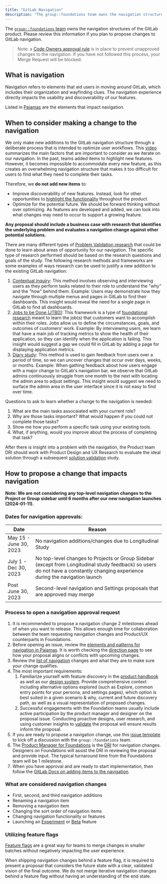 ```yaml
---
title: "GitLab Navigation"
description: "The group::foundations team owns the navigation structures of the GitLab product. Please review this information if you plan to propose changes to GitLab navigation."
---
```


The [`group::foundations` team](/handbook/product/categories/#foundations-group) owns the navigation structures of the GitLab product. Please review this information if you plan to propose changes to GitLab navigation.

> Note: a [Code Owners approval rule](https://docs.gitlab.com/ee/user/project/codeowners/) is in place to prevent unapproved changes to the navigation. If you have not followed this process, your Merge Request will be blocked.

## What is navigation

Navigation refers to elements that aid users in moving around GitLab, which includes their organization and wayfinding clues. The navigation experience directly impacts the usability and discoverability of our features.

Listed in [Pajamas](https://design.gitlab.com/patterns/navigation) are the elements that impact navigation.

## When to consider making a change to the navigation

We only make new additions to the GitLab navigation structure through a deliberate process that is intended to optimize user workflows. This [video](https://www.nngroup.com/videos/number-items-navigation-menu/) summarizes the main factors that are important to consider as we iterate on our navigation. In the past, teams added items to highlight new features. However, it becomes impossible to accommodate every new feature, as this creates an overwhelming navigation structure that makes it too difficult for users to find what they need to complete their tasks.

Therefore, we **do not add new items** to:

- Improve discoverability of new features. Instead, look for other opportunities to [highlight the functionality](https://design.gitlab.com/usability/feature-discovery) throughout the product.
- Optimize for the potential future. We should be forward thinking without over optimizing. As features are developed and added, we can look into what changes may need to occur to support a growing feature.

**Any proposal should include a business case with research that identifies the underlying problem and evaluates a navigation change against other potential solutions.**

There are many different types of [Problem Validation research](/handbook/product/ux/ux-research/problem-validation-and-methods/) that could be done to learn about areas of opportunity for our navigation. The specific type of research performed should be based on the research questions and goals of the study. The following research methods and frameworks are some examples of ways research can be used to justify a new addition to the existing GitLab navigation:
1. [Contextual inquiry](https://www.nngroup.com/articles/contextual-inquiry/): This method involves observing and interviewing users as they perform tasks related to their role to understand the "why" and the "how" behind them. Example: Users may demonstrate how they navigate through multiple menus and pages in GitLab to find their dashboards. This insight would reveal the need for a single page in GitLab to find all dashboards.
1. [Jobs to be Done (JTBD)](/handbook/product/ux/jobs-to-be-done/): This framework is a type of [foundational research](/handbook/product/ux/ux-research/foundational-research/) meant to learn the job(s) that customers want to accomplish within their roles. Jobs allow us to define the circumstances, goals, and outcomes of customers' work. Example: By interviewing users, we learn that have a main job of tracking metrics to show the health of their application, so they can identify when the application is failing. This insight would suggest a gap we could fill in GitLab by adding a page for displaying application metrics.
1. [Diary study](/handbook/product/ux/ux-research/diary-studies/): This method is used to gain feedback from users over a period of time, so we can uncover changes that occur over days, weeks, or months. Example: When gathing feedback about how users engage with a major change to GitLab's navigation bar, we observe that GitLab admins continuously struggle from one month to the next with locating the admin area to adjust settings. This insight would suggest we need to surface the admin area in the user interface since it is not easy to find over time.

Questions to ask to learn whether a change to the navigation is needed:

1. What are the main tasks assocaiated with your current role?
1. Why are those tasks important? What would happen if you could not complete those tasks?
1. Show me how you perform a specific task using your existing tools.
1. What, if anything, would you improve about the process of completing that task?

After there is insight into a problem with the navigation, the Product team DRI should work with Product Design and UX Research to evaluate the ideal solution through a subsequent [solution validation](/handbook/product/ux/ux-research/evaluating-navigation/#our-approach-to-evaluating-navigation-changes) study.

## How to propose a change that impacts navigation

**Note: We are not considering any top-level navigation changes to the Project or Group sidebar until 6 months after our new navigation launches (2024-01-11).**

### Dates for navigation approvals:

| Date  | Reason |
| ----- | ------ |
| May 15 - June 30, 2023 | No navigation additions/changes due to Longitudinal Study |
| July 1 - Dec 30, 2023 | No top-level changes to Projects or Group Sidebar (except from Longitudinal study feedback) so users do not have a constantly changing experience during the navigation launch |
| Post June 30, 2023 | Second-level navigation and Settings proposals that are approved may merge |

### Process to open a navigation approval request

1. It is recommended to propose a navigation change 2 milestones ahead of when you want to release. This allows enough time for collaboration between the team requesting navigation changes and Product/UX counterparts in Foundations.
1. Before opening an issue, review the [elements and patterns for navigation in Pajamas](https://design.gitlab.com/patterns/navigation). It is worth checking the [direction page](https://about.gitlab.com/direction/manage/foundations/navigation_settings/) to see how your proposal aligns or conflicts with upcoming changes.
1. Review the [list of navigation](/handbook/product/ux/navigation/#what-are-considered-navigation-changes) changes and what they are to make sure your change qualifies.
1. The most important requirements:
   1. Familiarize yourself with feature discovery in the [product handbook](/handbook/product/product-principles/#discoverability-without-being-annoying) as well as our [design system](https://design.gitlab.com/usability/feature-discovery). Provide comprehensive context including alternative options explored (such as Explore, common entry points for your persona, and settings pages), which option is best suited in a given scenario & why, current and future discovery path, as well as a visual representation of proposed changes.
   1. Successful engagements with the Foundation teams usually include active participation by the product manager and designer on the proposal issue. Conducting proactive designs, user research, and using customer insights to [validate](/handbook/product-development-flow/#validation-phase-4-solution-validation) the proposal will ensure results inform the proposal.
1. If you are ready to propose a navigation change, use this [issue template](https://gitlab.com/gitlab-org/gitlab/-/issues\new?issuable_template=Navigation%20Proposals) to kick off a discussion with the `group::foundations` team.
1. The [Product Manager for Foundations](/handbook/product/categories/#foundations-group) is the [DRI](/handbook/people-group/directly-responsible-individuals/#what-is-a-directly-responsible-individual) for navigation changes. Designers on Foundations will assist the DRI in reviewing the proposal and provide input. The typical turnaround time from the Foundations team will be 1 milestone.
1. When you have approval and are ready to start implementation, then follow the [GitLab Docs on adding items to the navigation](https://docs.gitlab.com/ee/development/navigation_sidebar.html#adding-page-specific-vue-content).

### What are considered navigation changes

- First, second, and third navigation additions
- Renaming a navigation item
- Removing a navigation item
- Changing the sort order of navigation items
- Changing navigation functionality or features
- Launching an [Experiment](https://docs.gitlab.com/ee/policy/experiment-beta-support.html#experiment) or [Beta](https://docs.gitlab.com/ee/policy/experiment-beta-support.html) feature

### Utilizing feature flags

[Feature flags](https://docs.gitlab.com/ee/operations/feature_flags.html) are a great way for teams to merge changes in smaller batches without negatively impacting the user experience.

When shipping navigation changes behind a feature flag, it is required to present a proposal that considers the future state with a clear, validated vision of the final outcome. We do not merge iterative navigation changes behind a feature flag without having an understanding of the end state.
